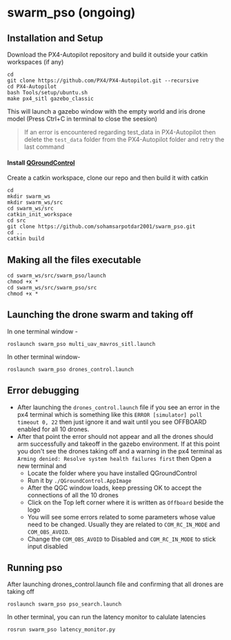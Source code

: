 # swarm_pso (ongoing)

## Installation and Setup
Download the PX4-Autopilot repository and build it outside your catkin workspaces (if any)
```
cd
git clone https://github.com/PX4/PX4-Autopilot.git --recursive
cd PX4-Autopilot
bash Tools/setup/ubuntu.sh
make px4_sitl gazebo_classic
```
This will launch a gazebo window with the empty world and iris drone model (Press Ctrl+C in terminal to close the seesion)

> If an error is encountered regarding test_data in PX4-Autopilot then delete the `test_data` folder from the PX4-Autopilot folder and retry the last command

#### Install [QGroundControl](https://docs.qgroundcontrol.com/master/en/qgc-user-guide/getting_started/download_and_install.html#ubuntu) 

Create a catkin workspace, clone our repo and then build it with catkin
```
cd
mkdir swarm_ws
mkdir swarm_ws/src
cd swarm_ws/src
catkin_init_workspace
cd src
git clone https://github.com/sohamsarpotdar2001/swarm_pso.git
cd ..
catkin build
```

## Making all the files executable
```
cd swarm_ws/src/swarm_pso/launch
chmod +x *
cd swarm_ws/src/swarm_pso/src
chmod +x *
```

## Launching the drone swarm and taking off
In one terminal window -
```
roslaunch swarm_pso multi_uav_mavros_sitl.launch
```
In other terminal window-
```
roslaunch swarm_pso drones_control.launch
```

## Error debugging
- After launching the `drones_control.launch` file if you see an error in the px4 terminal which is something like this `ERROR [simulator] poll timeout 0, 22` then just ignore it and wait until you see OFFBOARD enabled for all 10 drones.
- After that point the error should not appear and all the drones should arm successfully and takeoff in the gazebo environment. If at this point you don't see the drones taking off and a warning in the px4 terminal as `Arming denied: Resolve system health failures first` then Open a new terminal and
  - Locate the folder where you have installed QGroundControl
  - Run it by `./QGroundControl.AppImage`
  - After the QGC window loads, keep pressing OK to accept the connections of all the 10 drones
  - Click on the Top left corner where it is written as `Offboard` beside the logo
  - You will see some errors related to some parameters whose value need to be changed. Usually they are related to `COM_RC_IN_MODE` and `COM_OBS_AVOID`.
  - Change the `COM_OBS_AVOID` to Disabled and `COM_RC_IN_MODE` to stick input disabled 

## Running pso
After launching drones_control.launch file and confirming that all drones are taking off
```
roslaunch swarm_pso pso_search.launch
```
In other terminal, you can run the latency monitor to calulate latencies
```
rosrun swarm_pso latency_monitor.py
```
